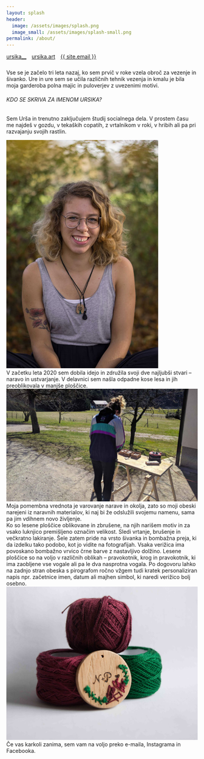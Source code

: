 ```yaml
---
layout: splash
header:
  image: /assets/images/splash.png
  image_small: /assets/images/splash-small.png
permalink: /about/
---
```


<div class="text-center">
  <div style="margin-bottom: 5%;">
    <i class="fab fa-fw fa-instagram"></i> <a href="https://www.instagram.com/ursika__" style="margin-right: 2%;" target="_blank">ursika__</a>
    <i class="fab fa-fw fa-facebook"></i> <a href="https://www.facebook.com/ursika.art" style="margin-right: 2%;" target="_blank">ursika.art</a>
    <i class="far fa-fw fa-envelope"></i> <a href="mailto:{{ site.email }}">{{ site.email }}</a>
  </div>

  <div class="text-div-top-about-page">
  Vse se je začelo tri leta nazaj, ko sem prvič v roke vzela obroč za vezenje in šivanko. Ure in ure sem se učila različnih tehnik vezenja in kmalu je bila moja garderoba polna majic in puloverjev z uvezenimi motivi.
  </div>

  <div class="text-div-top-about-page text-div-bottom-about-page">
  <h6>
  KDO SE SKRIVA ZA IMENOM URSIKA?
  </h6>

  Sem Urša in trenutno zaključujem študij socialnega dela. V prostem času me najdeš v gozdu, v tekaških copatih, z vrtalnikom v roki, v hribih ali pa pri razvajanju svojih rastlin.
  </div>

  <div class="align-center image-max-width-about-page"><img src="/assets/images/ursa-0.jpg" alt="Urša"></div>

  <div class="text-div-top-about-page text-div-bottom-about-page">
  V začetku leta 2020 sem dobila idejo in združila svoji dve najljubši stvari – naravo in ustvarjanje. V delavnici sem našla odpadne kose lesa in jih preoblikovala v manjše ploščice.
  </div>

  <div class="align-center image-max-width-about-page"><img src="/assets/images/ursa-1.jpg" alt="Urša"></div>

  <div class="text-div-top-about-page">
  Moja pomembna vrednota je varovanje narave in okolja, zato so moji obeski narejeni iz naravnih materialov, ki naj bi že odslužili svojemu namenu, sama pa jim vdihnem novo življenje.
  </div>

  <div class="text-div-top-about-page text-div-bottom-about-page">
  Ko so lesene ploščice oblikovane in zbrušene, na njih narišem motiv in za vsako luknjico premišljeno označim velikost. Sledi vrtanje, brušenje in večkratno lakiranje. Šele zatem pride na vrsto šivanka in bombažna preja, ki da izdelku tako podobo, kot jo vidite na fotografijah. Vsaka verižica ima povoskano bombažno vrvico črne barve z nastavljivo dolžino.
  Lesene ploščice so na voljo v različnih oblikah – pravokotnik, krog in pravokotnik, ki ima zaobljene vse vogale ali pa le dva nasprotna vogala.
  Po dogovoru lahko na zadnjo stran obeska s pirografom ročno vžgem tudi kratek personaliziran napis npr. začetnice imen, datum ali majhen simbol, ki naredi verižico bolj osebno.
  </div>

  <div class="align-center image-max-width-about-page"><img src="/assets/images/les-zacetnice.jpg" alt="Urša"></div>
 
  <div class="text-div-top-about-page">
  Če vas karkoli zanima, sem vam na voljo preko e-maila, Instagrama in Facebooka.
  </div>
</div>